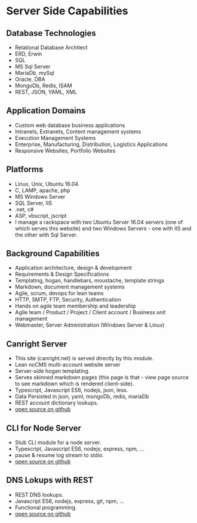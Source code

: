 # Server Side Capabilities

## Database Technologies

- Relational Database Architect
- ERD, Erwin
- SQL
- MS Sql Server
- MariaDb, mySql
- Oracle, DBA
- MongoDb, Redis, ISAM
- REST, JSON, YAML, XML

## Application Domains

- Custom web database business applications
- Intranets, Extranets, Content management systems
- Execution Management Systems
- Enterprise, Manufacturing, Distribution, Logistics Applications
- Responsive Websites, Portfolio Websites

## Platforms

- Linux, Unix, Ubuntu 16.04
- C, LAMP, apache, php
- MS Windows Server
- SQL Server, IIS
- .net, c#
- ASP, vbscript, jscript
- I manage a rackspace with two Ubuntu Server 16.04 servers (one of which serves this website) and two Windows Servers - one with IIS and the other with Sql Server.

## Background Capabilities

- Application architecture, design & development
- Requirements & Design Specifications
- Templating, hogan, handlebars, moustache, template strings
- Markdown, document management systems
- Agile, scrum, devops for lean teams
- HTTP, SMTP, FTP, Security, Authentication
- Hands on agile team membership and leadership
- Agile team / Product / Project / Client account / Business unit management
- Webmaster, Server Administration (Windows Server & Linux)

## Canright Server

- This site (canright.net) is served directly by this module.
- Lean noCMS multi-account website server
- Server-side hogan templating.
- Serves skinned markdown pages (this page is that - view page source to see markdown which is rendered client-side).
- Typescript, Javascript ES6, nodejs, json, less.
- Data Persisted in json, yaml, mongoDb, redis, mariaDb
- REST account dictionary lookups.
- [open source on github](https://github.com/canright/server)

## CLI for Node Server

- Stub CLI module for a node server.
- Typescript, Javascript ES6, nodejs, express, npm, ...
- pause & resume log stream to stdio.
- [open source on github](https://github.com/canright/cli)

## DNS Lokups with REST

- REST DNS lookups.
- Javascript ES6, nodejs, express, git, npm, ...
- Functional programming.
- [open source on github](https://github.com/canright/dns)
